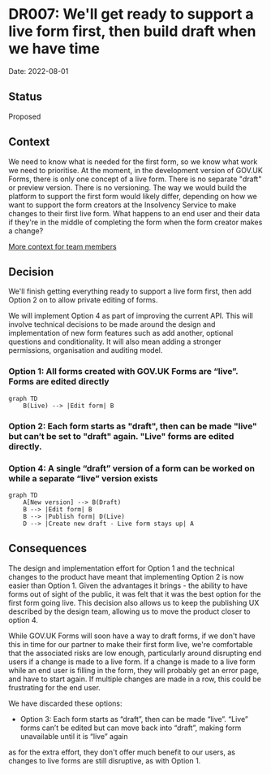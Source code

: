 # DR007: We'll get ready to support a live form first, then build draft when we have time

Date: 2022-08-01

## Status

Proposed

## Context

We need to know what is needed for the first form, so we know what work we need to prioritise. At the moment, in the development version of GOV.UK Forms, there is only one concept of a live form. There is no separate "draft" or preview version. There is no versioning. The way we would build the platform to support the first form would likely differ, depending on how we want to support the form creators at the Insolvency Service to make changes to their first live form. What happens to an end user and their data if they're in the middle of completing the form when the form creator makes a change?

[More context for team members](https://docs.google.com/document/d/1xPmYDPYmZXCBkvWIV6QoDuGLaS-iSEq1jk6aehIfz6k/edit#)

## Decision

We'll finish getting everything ready to support a live form first, then add Option 2 on to allow private editing of forms.

We will implement Option 4 as part of improving the current API. This will involve technical decisions to be made around the design and implementation of new form features such as add another, optional questions and conditionality. It will also mean adding a stronger permissions, organisation and auditing model.

### Option 1: All forms created with GOV.UK Forms are “live”. Forms are edited directly

```mermaid
graph TD
    B(Live) --> |Edit form| B
```

### Option 2: Each form starts as "draft", then can be made "live" but can’t be set to "draft" again. "Live" forms are edited directly.

### Option 4: A single “draft” version of a form can be worked on while a separate “live” version exists

```mermaid
graph TD
    A[New version] --> B(Draft)
    B --> |Edit form| B
    B --> |Publish form| D(Live)
    D --> |Create new draft - Live form stays up| A
```

## Consequences

The design and implementation effort for Option 1 and the technical changes to the product have meant that implementing Option 2 is now easier than Option 1. Given the advantages it brings - the ability to have forms out of sight of the public, it was felt that it was the best option for the first form going live. This decision also allows us to keep the publishing UX described by the design team, allowing us to move the product closer to option 4.

While GOV.UK Forms will soon have a way to draft forms, if we don't have this in time for our partner to make their first form live, we're comfortable that the associated risks are low enough, particularly around disrupting end users if a change is made to a live form. If a change is made to a live form while an end user is filling in the form, they will probably get an error page, and have to start again. If multiple changes are made in a row, this could be frustrating for the end user.

We have discarded these options:

- Option 3: Each form starts as “draft”, then can be made “live”. “Live” forms can’t be edited but can move back into “draft”, making form unavailable until it is “live” again

as for the extra effort, they don't offer much benefit to our users, as changes to live forms are still disruptive, as with Option 1.
